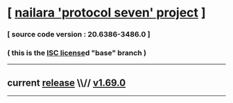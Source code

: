 
# [ [nailara 'protocol seven' project](http://src.nailara.net/) ]

### [ source code version : 20.6386-3486.0 ]

### ( this is the [ISC license](license)d "base" branch )
---
## current [release](https://github.com/anotherlink/nailara/releases) \\\\// [v1.69.0](https://github.com/anotherlink/nailara/releases/tag/v1.69.0)
---
